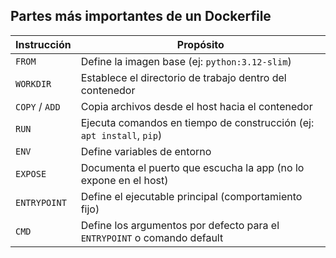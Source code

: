 ## Partes más importantes de un Dockerfile

| Instrucción    | Propósito                                                                |
| -------------- | ------------------------------------------------------------------------ |
| `FROM`         | Define la imagen base (ej: `python:3.12-slim`)                           |
| `WORKDIR`      | Establece el directorio de trabajo dentro del contenedor                 |
| `COPY` / `ADD` | Copia archivos desde el host hacia el contenedor                         |
| `RUN`          | Ejecuta comandos en tiempo de construcción (ej: `apt install`, `pip`)    |
| `ENV`          | Define variables de entorno                                              |
| `EXPOSE`       | Documenta el puerto que escucha la app (no lo expone en el host)         |
| `ENTRYPOINT`   | Define el ejecutable principal (comportamiento fijo)                     |
| `CMD`          | Define los argumentos por defecto para el `ENTRYPOINT` o comando default |

